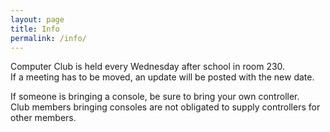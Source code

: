 ```yaml
---
layout: page
title: Info
permalink: /info/
---
```

Computer Club is held every Wednesday after school in room 230.  
If a meeting has to be moved, an update will be posted with the new date.

If someone is bringing a console, be sure to bring your own controller.  
Club members bringing consoles are not obligated to supply controllers for other members.
